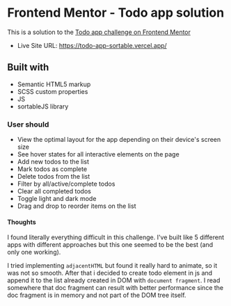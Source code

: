 # Frontend Mentor - Todo app solution

This is a solution to the [Todo app challenge on Frontend Mentor](https://www.frontendmentor.io/challenges/todo-app-Su1_KokOW)

- Live Site URL: https://todo-app-sortable.vercel.app/

## Built with

- Semantic HTML5 markup
- SCSS custom properties
- JS
- sortableJS library

### User should

- View the optimal layout for the app depending on their device's screen size
- See hover states for all interactive elements on the page
- Add new todos to the list
- Mark todos as complete
- Delete todos from the list
- Filter by all/active/complete todos
- Clear all completed todos
- Toggle light and dark mode
- Drag and drop to reorder items on the list

#### Thoughts

I found literally everything difficult in this challenge.
I've built like 5 different apps with different approaches but this one seemed to be the best (and only one working).

I tried implementing `adjacentHTML` but found it really hard to animate, so it was not so smooth. After that i decided to create todo element in js and append it to the list already created in DOM with `document fragment`. I read somewhere that doc fragment can result with better performance since the doc fragment is in memory and not part of the DOM tree itself.
